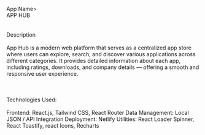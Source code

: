 

App Name><br/>
APP HUB<br/>
<br/>
<br/>
Description<br/>
<br/>
App Hub is a modern web platform that serves as a centralized app store where users can explore, search, and discover various applications across different categories. It provides detailed information about each app, including ratings, downloads, and company details — offering a smooth and responsive user experience.<br/>
<br/>
<br/>
<br/>
Technologies Used:<br/>
<br/>
Frontend: React.js, Tailwind CSS, React Router
Data Management: Local JSON / API Integration
Deployment: Netlify
Utilities: React Loader Spinner, React Toastify, react Icons, Recharts